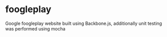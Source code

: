 # foogleplay
Google foogleplay website built using Backbone.js, additionally unit testing was performed using mocha
